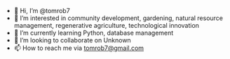 - 👋 Hi, I’m @tomrob7
- 👀 I’m interested in community development, gardening, natural resource management, regenerative agriculture, technological innovation
- 🌱 I’m currently learning Python, database management
- 💞️ I’m looking to collaborate on Unknown
- 📫 How to reach me via tomrob7@gmail.com

<!---
tomrob7/tomrob7 is a ✨ special ✨ repository because its `README.md` (this file) appears on your GitHub profile.
You can click the Preview link to take a look at your changes.
--->
